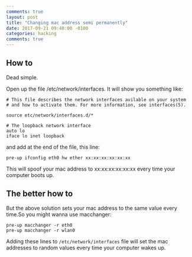 ```yaml
---
comments: true
layout: post
title: "Changing mac address semi permanently"
date: 2017-09-21 09:40:00 -0100
categories: hacking
comments: true
---
```

## How to
Dead simple.

Open up the file /etc/network/interfaces. It will show you something like:
```
# This file describes the network interfaces avilable on your system 
# and how to activate them. For more information, see interfaces(5).

source etc/network/interfaces.d/*

# The loopback network interface
auto lo
iface lo inet loopback
```
and add at the end of the file, this line:
```
pre-up ifconfig eth0 hw ether xx:xx:xx:xx:xx:xx
```
This will spoof your mac address to xx:xx:xx:xx:xx:xx every time your computer boots up.

## The better how to
But the above solution sets your mac address to the same value every time.So you might wanna use macchanger:
```
pre-up macchanger -r eth0 
pre-up macchanger -r wlan0
```
Adding these lines to `/etc/network/interfaces` file will set the mac addresses to random values every time your computer wakes up.


